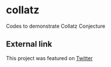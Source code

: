 # collatz
Codes to demonstrate Collatz Conjecture

## External link
This project was featured on [Twitter](https://twitter.com/Shizuoka_ITS/status/1591668905348845569)
